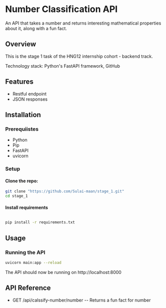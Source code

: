 # Number Classification API
An API that takes a number and returns interesting mathematical properties about it, along with a fun fact.

## Overview

This is the stage 1 task of the HNG12 internship cohort - backend track. 

Technology stack: Python's FastAPI framework, GitHub

## Features

- Restful endpoint
- JSON responses

## Installation

### Prerequiistes

- Python
- Pip
- FastAPI
- uvicorn

### Setup
#### Clone the repo:
```bash
git clone "https://github.com/Sulai-maan/stage_1.git"
cd stage_1
```
#### Install requirements

```bash

pip install -r requirements.txt

```

## Usage
### Running the API
```bash
uvicorn main:app --reload
```

The API should now be running on http://localhost:8000

## API Reference
- GET /api/calssify-number/number
-- Returns a fun fact for number
